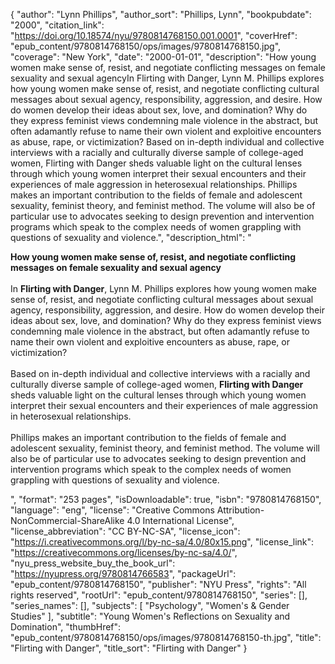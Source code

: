 {
  "author": "Lynn Phillips",
  "author_sort": "Phillips, Lynn",
  "bookpubdate": "2000",
  "citation_link": "https://doi.org/10.18574/nyu/9780814768150.001.0001",
  "coverHref": "epub_content/9780814768150/ops/images/9780814768150.jpg",
  "coverage": "New York",
  "date": "2000-01-01",
  "description": "How young women make sense of, resist, and negotiate conflicting messages on female sexuality and sexual agencyIn Flirting with Danger, Lynn M. Phillips explores how young women make sense of, resist, and negotiate conflicting cultural messages about sexual agency, responsibility, aggression, and desire. How do women develop their ideas about sex, love, and domination? Why do they express feminist views condemning male violence in the abstract, but often adamantly refuse to name their own violent and exploitive encounters as abuse, rape, or victimization? Based on in-depth individual and collective interviews with a racially and culturally diverse sample of college-aged women, Flirting with Danger sheds valuable light on the cultural lenses through which young women interpret their sexual encounters and their experiences of male aggression in heterosexual relationships. Phillips makes an important contribution to the fields of female and adolescent sexuality, feminist theory, and feminist method. The volume will also be of particular use to advocates seeking to design prevention and intervention programs which speak to the complex needs of women grappling with questions of sexuality and violence.",
  "description_html": "<p><b>How young women make sense of, resist, and negotiate conflicting messages on female sexuality and sexual agency</b><br><br>In <b>Flirting with Danger</b>, Lynn M. Phillips explores how young women make sense of, resist, and negotiate conflicting cultural messages about sexual agency, responsibility, aggression, and desire. How do women develop their ideas about sex, love, and domination? Why do they express feminist views condemning male violence in the abstract, but often adamantly refuse to name their own violent and exploitive encounters as abuse, rape, or victimization?<br><br> Based on in-depth individual and collective interviews with a racially and culturally diverse sample of college-aged women, <b>Flirting with Danger</b> sheds valuable light on the cultural lenses through which young women interpret their sexual encounters and their experiences of male aggression in heterosexual relationships.<br><br> Phillips makes an important contribution to the fields of female and adolescent sexuality, feminist theory, and feminist method. The volume will also be of particular use to advocates seeking to design prevention and intervention programs which speak to the complex needs of women grappling with questions of sexuality and violence.</p>",
  "format": "253 pages",
  "isDownloadable": true,
  "isbn": "9780814768150",
  "language": "eng",
  "license": "Creative Commons Attribution-NonCommercial-ShareAlike 4.0 International License",
  "license_abbreviation": "CC BY-NC-SA",
  "license_icon": "https://i.creativecommons.org/l/by-nc-sa/4.0/80x15.png",
  "license_link": "https://creativecommons.org/licenses/by-nc-sa/4.0/",
  "nyu_press_website_buy_the_book_url": "https://nyupress.org/9780814766583",
  "packageUrl": "epub_content/9780814768150",
  "publisher": "NYU Press",
  "rights": "All rights reserved",
  "rootUrl": "epub_content/9780814768150",
  "series": [],
  "series_names": [],
  "subjects": [
    "Psychology",
    "Women's & Gender Studies"
  ],
  "subtitle": "Young Women's Reflections on Sexuality and Domination",
  "thumbHref": "epub_content/9780814768150/ops/images/9780814768150-th.jpg",
  "title": "Flirting with Danger",
  "title_sort": "Flirting with Danger"
}
